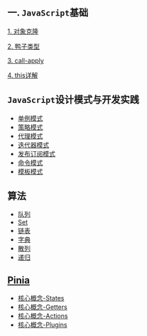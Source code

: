

## 一. `JavaScript`基础

[1. 对象克隆](https://kfhechenglong.github.io/blog/javascript/clone.html)

[2. 鸭子类型](https://kfhechenglong.github.io/blog/javascript/duck.html)

[3. call-apply](https://github.com/kfhechenglong/blog/tree/master/docs/this-call-applay/call-applay.md)

[4. this详解](https://github.com/kfhechenglong/blog/tree/master/docs/this-call-applay/this.md)

## `JavaScript`设计模式与开发实践

- <a href="https://github.com/kfhechenglong/blog/tree/master/docs/design-mode/single.md">单例模式</a>
- <a href="https://github.com/kfhechenglong/blog/tree/master/docs/design-mode/2.策略模式/README.md">策略模式</a>
- <a href="https://github.com/kfhechenglong/blog/tree/master/docs/design-mode/3.代理模式/README.md">代理模式</a>
- <a href="https://github.com/kfhechenglong/blog/tree/master/docs/design-mode/4.迭代器模式/README.md">迭代器模式</a>
- <a href="https://github.com/kfhechenglong/blog/tree/master/docs/design-mode/5.发布订阅模式/README.md">发布订阅模式</a>
- <a href="https://github.com/kfhechenglong/blog/tree/master/docs/design-mode/6.命令模式/1.命令模式实现菜单管理.md">命令模式</a>
- <a href="https://github.com/kfhechenglong/blog/tree/master/docs/design-mode/7.模板模式/README.md">模板模式</a>

## 算法
- <a href="https://github.com/kfhechenglong/blog/tree/master/docs/算法/queue.md">队列</a>
- <a href="https://github.com/kfhechenglong/blog/tree/master/docs/算法/2.Set/README.md">Set</a>
- <a href="https://github.com/kfhechenglong/blog/tree/master/docs/算法/3.链表/README.md">链表</a>
- <a href="https://github.com/kfhechenglong/blog/tree/master/docs/算法/4.字典/README.md">字典</a>
- <a href="https://github.com/kfhechenglong/blog/tree/master/docs/算法/5.散列表/README.md">散列</a>
- <a href="https://github.com/kfhechenglong/blog/tree/master/docs/算法/命令模式/6.命令模递归式实现菜单管理.md">递归</a>

## [Pinia](https://github.com/kfhechenglong/blog/tree/master/docs/Pinia/README.md)

- <a href="https://github.com/kfhechenglong/blog/tree/master/docs/Pinia/核心概念/README.md">核心概念-States</a>
- <a href="https://github.com/kfhechenglong/blog/tree/master/docs/Pinia/核心概念/README.md">核心概念-Getters</a>
- <a href="https://github.com/kfhechenglong/blog/tree/master/docs/Pinia/核心概念/README.md">核心概念-Actions</a>
- <a href="https://github.com/kfhechenglong/blog/tree/master/docs/Pinia/核心概念/README.md">核心概念-Plugins</a>
